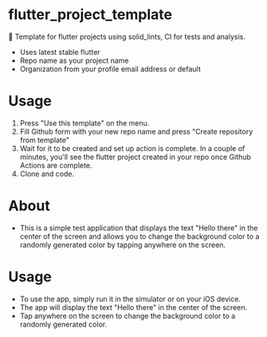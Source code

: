 # flutter_project_template
📖 Template for flutter projects using solid_lints, CI for tests and analysis.

- Uses latest stable flutter
- Repo name as your project name
- Organization from your profile email address or default

# Usage
1. Press "Use this template" on the menu.
2. Fill Github form with your new repo name and press "Create repository from template"
3. Wait for it to be created and set up action is complete. In a couple of minutes, you'll see the flutter project created in your repo once Github Actions are complete.
4. Clone and code.

# About
- This is a simple test application that displays the text "Hello there" in the center of the screen and allows you to change the background color to a randomly generated color by tapping anywhere on the screen.

# Usage
- To use the app, simply run it in the simulator or on your iOS device. 
- The app will display the text "Hello there" in the center of the screen. 
- Tap anywhere on the screen to change the background color to a randomly generated color.